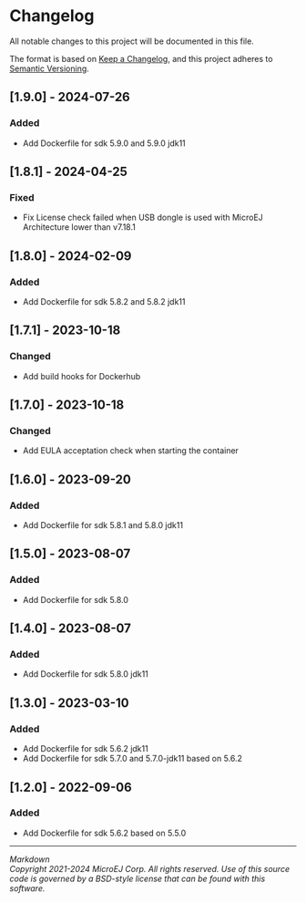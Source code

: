 # Changelog
All notable changes to this project will be documented in this file.

The format is based on [Keep a Changelog](https://keepachangelog.com/en/1.0.0/),
and this project adheres to [Semantic Versioning](https://semver.org/spec/v2.0.0.html).

## [1.9.0] - 2024-07-26
### Added
- Add Dockerfile for sdk 5.9.0 and 5.9.0 jdk11

## [1.8.1] - 2024-04-25
### Fixed
- Fix License check failed when USB dongle is used with MicroEJ Architecture lower than v7.18.1

## [1.8.0] - 2024-02-09
### Added
- Add Dockerfile for sdk 5.8.2 and 5.8.2 jdk11

## [1.7.1] - 2023-10-18
### Changed
- Add build hooks for Dockerhub

## [1.7.0] - 2023-10-18
### Changed
- Add EULA acceptation check when starting the container

## [1.6.0] - 2023-09-20
### Added
- Add Dockerfile for sdk 5.8.1 and 5.8.0 jdk11

## [1.5.0] - 2023-08-07
### Added
- Add Dockerfile for sdk 5.8.0

## [1.4.0] - 2023-08-07
### Added
- Add Dockerfile for sdk 5.8.0 jdk11

## [1.3.0] - 2023-03-10
### Added
- Add Dockerfile for sdk 5.6.2 jdk11
- Add Dockerfile for sdk 5.7.0 and 5.7.0-jdk11 based on 5.6.2

## [1.2.0] - 2022-09-06
### Added
- Add Dockerfile for sdk 5.6.2 based on 5.5.0

---
_Markdown_  
_Copyright 2021-2024 MicroEJ Corp. All rights reserved._
_Use of this source code is governed by a BSD-style license that can be found with this software._
